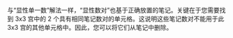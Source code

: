 与“显性单一数”解法一样，“显性数对”也基于正确放置的笔记。关键在于您需要找到 3x3 宫中的 2 个具有相同笔记数对的单元格。这说明这些笔记数对不能用于此 3x3 宫的其他单元格中。因此，您可以将它们从笔记中删除。